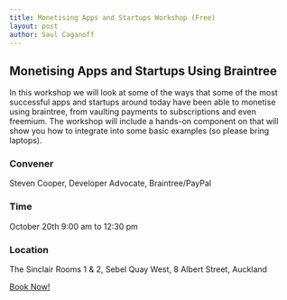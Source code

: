 ```yaml
---
title: Monetising Apps and Startups Workshop (Free)
layout: post
author: Saul Caganoff
---
```


## Monetising Apps and Startups Using Braintree

In this workshop we will look at some of the ways that some of the most successful apps and startups around today have been able to monetise using braintree, from vaulting payments to subscriptions and even freemium. The workshop will include a hands-on component on that will show you how to integrate into some basic examples (so please bring laptops).

### Convener

Steven Cooper, Developer Advocate, Braintree/PayPal

### Time

October 20th 9:00 am to 12:30 pm

### Location

The Sinclair Rooms 1 & 2, Sebel Quay West, 8 Albert Street, Auckland

[Book Now!](https://monetising-apps-and-startups-with-braintree.lilregie.com/)